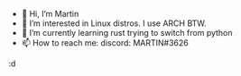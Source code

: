 - 👋 Hi, I’m Martin
- 👀 I’m interested in Linux distros. I use ARCH BTW.
- 🌱 I’m currently learning rust trying to switch from python
- 📫 How to reach me: discord: MARTIN#3626

:d
